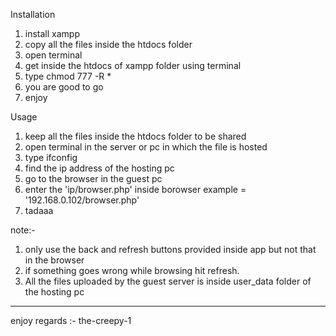 Installation

1. install xampp
2. copy all the files inside the htdocs folder
3. open terminal
4. get inside the htdocs of xampp folder using terminal
5. type chmod 777 -R *
6. you are good to go
7. enjoy





Usage

1. keep all the files inside the htdocs folder to be shared
2. open terminal in the server or pc in which the file is hosted
3. type ifconfig
4. find the ip address of the hosting pc
5. go to the browser in the guest pc
6. enter the 'ip/browser.php' inside borowser example = '192.168.0.102/browser.php'
7. tadaaa

note:- 
1. only use the back and refresh buttons provided inside app but not that in the browser
2. if something goes wrong while browsing hit refresh.
3. All the files uploaded by the guest server is inside user_data folder of the hosting pc




----------------------------------------------------------------------------------------

enjoy 
regards :- the-creepy-1
